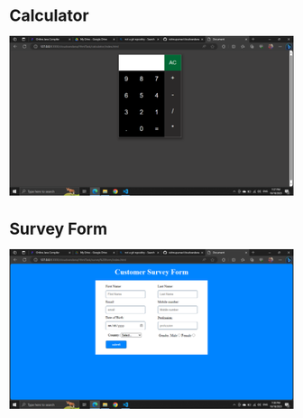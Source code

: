 # Calculator

![Calculator](<assets/Screenshot (24).png>)

# Survey Form

![Survey Form](<assets/Screenshot (25).png>)

